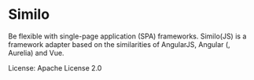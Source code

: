 Similo
======

Be flexible with single-page application (SPA) frameworks. Similo(JS) is a framework adapter based on the similarities of AngularJS, Angular (, Aurelia) and Vue.

License: Apache License 2.0
